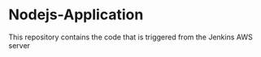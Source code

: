 # Nodejs-Application
This repository contains the code that is triggered from the Jenkins AWS server
